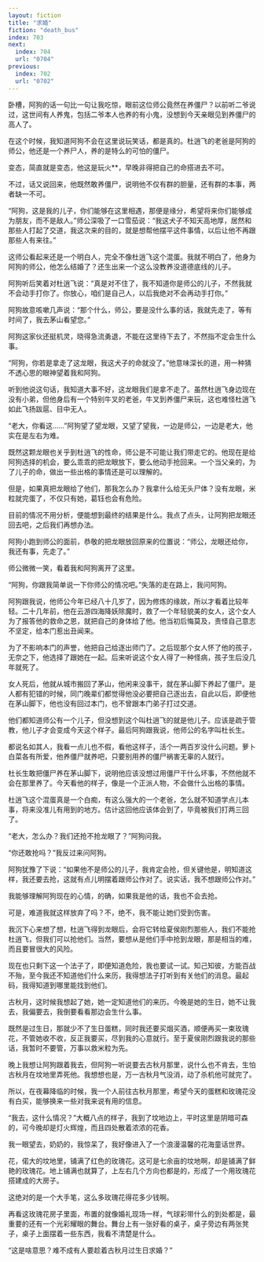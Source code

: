 ```yaml
---
layout: fiction
title: "求婚"
fiction: "death_bus"
index: 703
next:
  index: 704
  url: "0704"
previous:
  index: 702
  url: "0702"
---
```

卧槽，阿狗的话一句比一句让我吃惊，眼前这位师公竟然在养僵尸？以前听二爷说过，这世间有人养鬼，包括二爷本人也养的有小鬼，没想到今天亲眼见到养僵尸的高人了。

在这个时候，我知道阿狗不会在这里说玩笑话，都是真的。杜逍飞的老爸是阿狗的师公，他还是一个养尸人，养的是特么的可怕的僵尸。

变态，简直就是变态，他这是玩火**，早晚非得把自己的命搭进去不可。

不过，话又说回来，他既然敢养僵尸，说明他不仅有群的胆量，还有群的本事，两者缺一不可。

“阿狗，这是我的儿子，你们能够在这里相遇，那便是缘分，希望将来你们能够成为朋友，而不是敌人。”师公深吸了一口雪茄说：“我这犬子不知天高地厚，居然和那些人打起了交道，我这次来的目的，就是想帮他摆平这件事情，以后让他不再跟那些人有来往。”

这师公看起来还是一个明白人，完全不像杜逍飞这个混蛋。我就不明白了，他身为阿狗的师公，他怎么结婚了？还生出来一个这么没教养没道德底线的儿子。

阿狗听后笑着对杜逍飞说：“真是对不住了，我不知道你是师公的儿子，不然我就不会动手打你了。你放心，咱们是自己人，以后我绝对不会再动手打你。”

阿狗故意咳嗽几声说：“那个什么，师公，要是没什么事的话，我就先走了，等有时间了，我去茅山看望您。”

阿狗这家伙还挺机灵，晓得急流勇退，不能在这里待下去了，不然指不定会生什么事。

“阿狗，你若是拿走了这龙眼，我这犬子的命就没了。”他意味深长的道，用一种猜不透心思的眼神望着我和阿狗。

听到他说这句话，我知道大事不好，这龙眼我们是拿不走了。虽然杜逍飞身边现在没有小弟，但他身后有一个特别牛叉的老爸，牛叉到养僵尸来玩，这也难怪杜逍飞如此飞扬跋扈、目中无人。

“老大，你看这……”阿狗望了望龙眼，又望了望我，一边是师公，一边是老大，他实在是左右为难。

既然这颗龙眼也关乎到杜逍飞的性命，师公是不可能让我们带走它的。他现在是给阿狗选择的机会，要么乖乖的把龙眼放下，要么他动手抢回来。一个当父亲的，为了儿子的命，做出一些出格的事情还是可以理解的。

但是，如果真把龙眼给了他们，那我怎么办？我拿什么给无头尸体？没有龙眼，米粒就完蛋了，不仅只有她，葛钰也会有危险。

目前的情况不用分析，便能想到最终的结果是什么。我点了点头，让阿狗把龙眼还回去吧，之后我们再想办法。

阿狗小跑到师公的面前，恭敬的把龙眼放回原来的位置说：“师公，龙眼还给你，我还有事，先走了。”

师公微微一笑，看着我和阿狗离开了这里。

“阿狗，你跟我简单说一下你师公的情况吧。”失落的走在路上，我问阿狗。

阿狗跟我说，他师公今年已经八十几岁了，因为修炼的缘故，所以才看着比较年轻。二十几年前，他在云游四海降妖除魔时，救了一个年轻貌美的女人，这个女人为了报答他的救命之恩，就把自己的身体给了他。他当初后悔莫及，责怪自己意志不坚定，给本门惹出丑闻来。

为了不影响本门的声誉，他把自己给逐出师门了。之后现那个女人怀了他的孩子，无奈之下，他选择了跟她在一起。后来听说这个女人得了一种怪病，孩子生后没几年就死了。

女人死后，他就从城市搬回了茅山，他闲来没事干，就在茅山脚下养起了僵尸。是人都有犯错的时候，同门晚辈们都觉得他没必要把自己逐出去，自此以后，即便他在茅山脚下，他也没有回过本门，也不曾跟本门弟子打过交道。

他们都知道师公有一个儿子，但没想到这个叫杜逍飞的就是他儿子。应该是疏于管教，他儿子才会变成今天这个样子。最后阿狗跟我说，他师公的名字叫杜长生。

都说名如其人，我看一点儿也不假，看他这样子，活个一两百岁没什么问题。萝卜白菜各有所爱，他养僵尸就养吧，只要别用养的僵尸祸害无辜的人就行。

杜长生敢把僵尸养在茅山脚下，说明他应该没想过用僵尸干什么坏事，不然他就不会在那里养了。今天看他的样子，像是一个正派人物，不会做什么出格的事情。

杜逍飞这个混蛋真是一个白痴，有这么强大的一个老爸，怎么就不知道学点儿本事，将来没准儿有用到的地方。估计这回他应该体会到了，毕竟被我们打两三回了。

“老大，怎么办？我们还抢不抢龙眼了？”阿狗问我。

“你还敢抢吗？”我反过来问阿狗。

阿狗犹豫了下说：“如果他不是师公的儿子，我肯定会抢，但关键他是，明知道这样，我还要去抢，这就有点儿明摆着跟师公作对了。说实话，我不想跟师公作对。”

我能够理解阿狗现在的心情，的确，如果我是他的话，我也不会去抢。

可是，难道我就这样放弃了吗？不，绝不，我不能让她们受到伤害。

我沉下心来想了想，杜逍飞得到龙眼后，会将它转给夏侯刚烈那些人，我们不能抢杜逍飞，但我们可以抢他们。当然，要想从是他们手中抢到龙眼，那是相当的难，而且要冒很大的风险。

现在也只剩下这一个法子了，即便知道危险，我也要试一试。知己知彼，方能百战不殆，至今我还不知道他们什么来历，我得想法子打听到有关他们的消息。最起码，我得知道到哪里能找到他们。

古秋月，这时候我想起了她，她一定知道他们的来历。今晚是她的生日，她不让我去，我偏要去，我倒要看看那边会生什么事。

既然是过生日，那就少不了生日蛋糕，同时我还要买烟买酒，顺便再买一束玫瑰花，不管她收不收，反正我要买，尽到我的心意就行。至于夏侯刚烈跟我说的那些话，我暂时不要管，万事以救米粒为先。

晚上我想让阿狗跟着我去，但阿狗一听说要去古秋月那里，说什么也不肯去，生怕古秋月在坟地里弄死他。我想想也是，万一古秋月气没消，动了杀机他可就完了。

所以，在夜幕降临的时候，我一个人前往古秋月那里，希望今天的蛋糕和玫瑰花没有白买，能够换来一些对我来说有用的信息。

“我去，这什么情况？”大概八点的样子，我到了坟地边上，平时这里是阴暗可森的，可今晚却是灯火辉煌，而且四处散着浓浓的花香。

我一眼望去，奶奶的，我惊呆了，我好像进入了一个浪漫温馨的花海童话世界。

花，偌大的坟地里，铺满了红色的玫瑰花。这可是七余亩的坟地啊，却是铺满了鲜艳的玫瑰花。地上铺满也就算了，上左右几个方向也都是的，形成了一个用玫瑰花搭建成的大房子。

这绝对的是一个大手笔，这么多玫瑰花得花多少钱啊。

再看这玫瑰花房子里面，布置的就像婚礼现场一样，气球彩带什么的到处都是，最重要的还有一个光彩耀眼的舞台。舞台上有一张好看的桌子，桌子旁边有两张凳子，桌子上面摆着一些东西，我看不清楚是什么。

“这是啥意思？难不成有人要趁着古秋月过生日求婚？”